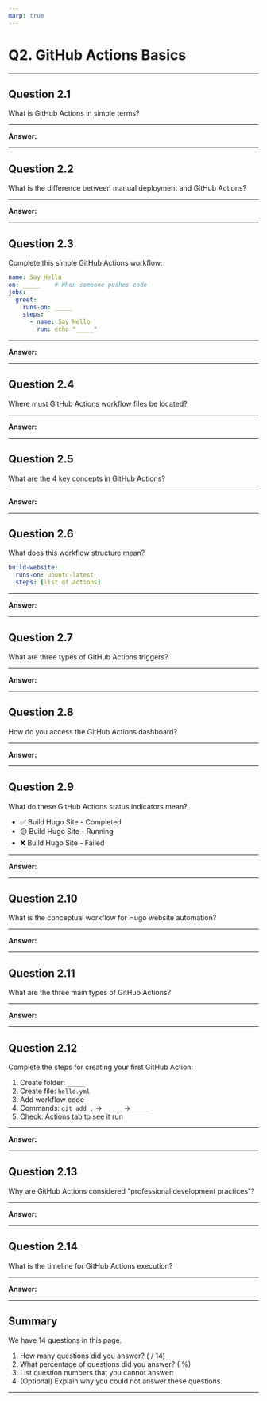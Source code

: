 ```yaml
---
marp: true
---
```


# Q2. GitHub Actions Basics

---

## Question 2.1

What is GitHub Actions in simple terms?

---

**Answer:**



---

## Question 2.2

What is the difference between manual deployment and GitHub Actions?

---

**Answer:**



---

## Question 2.3

Complete this simple GitHub Actions workflow:

```yaml
name: Say Hello
on: _____    # When someone pushes code
jobs:
  greet:
    runs-on: _____
    steps:
      - name: Say Hello
        run: echo "_____"
```

---

**Answer:**



---

## Question 2.4

Where must GitHub Actions workflow files be located?

---

**Answer:**



---

## Question 2.5

What are the 4 key concepts in GitHub Actions?

---

**Answer:**



---

## Question 2.6

What does this workflow structure mean?

```yaml
build-website:
  runs-on: ubuntu-latest
  steps: [list of actions]
```

---

**Answer:**



---

## Question 2.7

What are three types of GitHub Actions triggers?

---

**Answer:**



---

## Question 2.8

How do you access the GitHub Actions dashboard?

---

**Answer:**



---

## Question 2.9

What do these GitHub Actions status indicators mean?

- ✅ Build Hugo Site - Completed
- 🟡 Build Hugo Site - Running  
- ❌ Build Hugo Site - Failed

---

**Answer:**



---

## Question 2.10

What is the conceptual workflow for Hugo website automation?

---

**Answer:**



---

## Question 2.11

What are the three main types of GitHub Actions?

---

**Answer:**



---

## Question 2.12

Complete the steps for creating your first GitHub Action:

1. Create folder: `_____`
2. Create file: `hello.yml`
3. Add workflow code
4. Commands: `git add .` → `_____` → `_____`
5. Check: Actions tab to see it run

---

**Answer:**



---

## Question 2.13

Why are GitHub Actions considered "professional development practices"?

---

**Answer:**



---

## Question 2.14

What is the timeline for GitHub Actions execution?

---

**Answer:**



---

## Summary

We have 14 questions in this page.

1. How many questions did you answer? ( / 14)
2. What percentage of questions did you answer? (  %)
3. List question numbers that you cannot answer:
4. (Optional) Explain why you could not answer these questions.

---